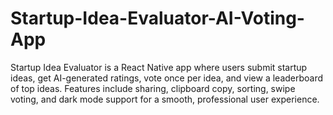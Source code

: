# Startup-Idea-Evaluator-AI-Voting-App
Startup Idea Evaluator is a React Native app where users submit startup ideas, get AI-generated ratings, vote once per idea, and view a leaderboard of top ideas. Features include sharing, clipboard copy, sorting, swipe voting, and dark mode support for a smooth, professional user experience.
